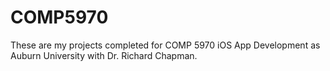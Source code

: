 # COMP5970
These are my projects completed for COMP 5970 iOS App Development as Auburn University with Dr. Richard Chapman.

